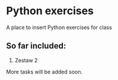 # Python exercises
A place to insert Python exercises for class

## So far included:
1. Zestaw 2

More tasks will be added soon.
